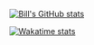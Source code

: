 [![Bill's GitHub stats](https://github-readme-stats.vercel.app/api?username=billchenxi&count_private=true&show_icons=true&theme=dracula)](https://billchenxi.github.io)

<!-- [![Top Langs](https://github-readme-stats.vercel.app/api/top-langs/?username=billchenxi&count_private=true&show_icons=true&theme=dracula&layout=compact)](https://billchenxi.github.io) -->

[![Wakatime stats](https://github-readme-stats.vercel.app/api/wakatime?username=billchenxi)](https://billchenxi.github.io)
